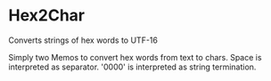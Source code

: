 # Hex2Char
Converts strings of hex words to UTF-16

Simply two Memos to convert hex words from text to chars. 
Space is interpreted as separator. '0000' is interpreted as string termination.
